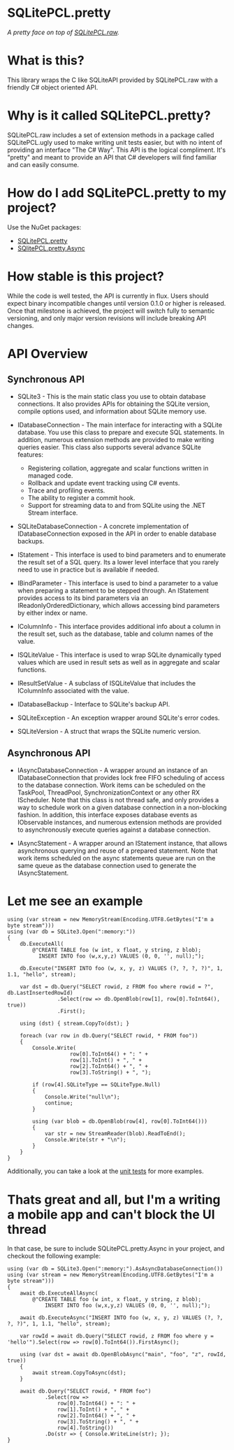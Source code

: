 SQLitePCL.pretty
================
*A pretty face on top of [SQLitePCL.raw](http://github.com/ericsink/SQLitePCL.raw).* 

# What is this?

This library wraps the C like SQLiteAPI provided by SQLitePCL.raw with a friendly C# object oriented API. 

# Why is it called SQLitePCL.pretty?

SQLitePCL.raw includes a set of extension methods in a package called SQLitePCL.ugly used to make writing unit tests easier, but with no intent of providing an interface "The C# Way". This API is the logical compliment. It's "pretty" and meant to provide an API that C# developers will find familiar and can easily consume.

# How do I add SQLitePCL.pretty to my project?

Use the NuGet packages:
* [SQLitePCL.pretty](http://www.nuget.org/packages/SQLitePCL.pretty/)
* [SQlitePCL.pretty.Async](http://www.nuget.org/packages/SQLitePCL.pretty.Async/)

# How stable is this project?

While the code is well tested, the API is currently in flux. Users should expect binary incompatible changes until version 0.1.0 or higher is released. Once that milestone is achieved, the project will switch fully to semantic versioning, and only major version revisions will include breaking API changes.

# API Overview

## Synchronous API

* SQLite3 - This is the main static class you use to obtain database connections. It also provides APIs for obtaining the SQLite version, compile options used, and information about SQLite memory use.

* IDatabaseConnection - The main interface for interacting with a SQLite database. You use this class to prepare and execute SQL statements. In addition, numerous extension methods are provided to make writing queries easier. This class also supports several advance SQLite features:
  * Registering collation, aggregate and scalar functions written in managed code.
  * Rollback and update event tracking using C# events.
  * Trace and profiling events.
  * The ability to register a commit hook.
  * Support for streaming data to and from SQLite using the .NET Stream interface.
   
* SQLiteDatabaseConnection - A concrete implementation of IDatabaseConnection exposed in the API in order to enable database backups. 

* IStatement - This interface is used to bind parameters and to enumerate the result set of a SQL query. Its a lower level interface that you rarely need to use in practice but is available if needed.

* IBindParameter - This interface is used to bind a parameter to a value when preparing a statement to be stepped through. An IStatement provides access to its bind parameters via an IReadonlyOrderedDictionary, which allows accessing bind parameters by either index or name.

* IColumnInfo - This interface provides additional info about a column in the result set, such as the database, table and column names of the value.

* ISQLiteValue - This interface is used to wrap SQLite dynamically typed values which are used in result sets as well as in aggregate and scalar functions. 

* IResultSetValue - A subclass of ISQLiteValue that includes the IColumnInfo associated with the value.

* IDatabaseBackup - Interface to SQLite's backup API.

* SQLiteException - An exception wrapper around SQLite's error codes.

* SQLiteVersion - A struct that wraps the SQLite numeric version.

## Asynchronous API
* IAsyncDatabaseConnection - A wrapper around an instance of an IDatabaseConnection that provides lock free FIFO scheduling of access to the database connection. Work items can be scheduled on the TaskPool, ThreadPool, SynchronizationContext or any other RX IScheduler. Note that this class is not thread safe, and only provides a way to schedule work on a given database connection in a non-blocking fashion. In addition, this interface exposes database events as IObservable instances, and numerous extension methods are provided to asynchronously execute queries against a database connection. 

* IAsyncStatement - A wrapper around an IStatement instance, that allows asynchronous querying and reuse of a prepared statement. Note that work items scheduled on the async statements queue are run on the same queue as the database connection used to generate the IAsyncStatement.

# Let me see an example
```
using (var stream = new MemoryStream(Encoding.UTF8.GetBytes("I'm a byte stream")))
using (var db = SQLite3.Open(":memory:"))
{
    db.ExecuteAll(
        @"CREATE TABLE foo (w int, x float, y string, z blob);
          INSERT INTO foo (w,x,y,z) VALUES (0, 0, '', null);");

    db.Execute("INSERT INTO foo (w, x, y, z) VALUES (?, ?, ?, ?)", 1, 1.1, "hello", stream);

    var dst = db.Query("SELECT rowid, z FROM foo where rowid = ?", db.LastInsertedRowId)
                .Select(row => db.OpenBlob(row[1], row[0].ToInt64(), true))
                .First();

    using (dst) { stream.CopyTo(dst); }

    foreach (var row in db.Query("SELECT rowid, * FROM foo"))
    {
        Console.Write(
                    row[0].ToInt64() + ": " +
                    row[1].ToInt() + ", " +
                    row[2].ToInt64() + ", " +
                    row[3].ToString() + ", ");

        if (row[4].SQLiteType == SQLiteType.Null)
        {
            Console.Write("null\n");
            continue;
        }

        using (var blob = db.OpenBlob(row[4], row[0].ToInt64()))
        {
            var str = new StreamReader(blob).ReadToEnd();
            Console.Write(str + "\n");
        }
    }
}
```

Additionally, you can take a look at the [unit tests](http://github.com/bordoley/SQLitePCL.pretty/tree/master/SQLitePCL.pretty.tests) for more examples.

# Thats great and all, but I'm a writing a mobile app and can't block the UI thread

In that case, be sure to include SQLitePCL.pretty.Async in your project, and checkout the following example:

```
using (var db = SQLite3.Open(":memory:").AsAsyncDatabaseConnection())
using (var stream = new MemoryStream(Encoding.UTF8.GetBytes("I'm a byte stream")))
{
    await db.ExecuteAllAsync(
        @"CREATE TABLE foo (w int, x float, y string, z blob);
            INSERT INTO foo (w,x,y,z) VALUES (0, 0, '', null);");

    await db.ExecuteAsync("INSERT INTO foo (w, x, y, z) VALUES (?, ?, ?, ?)", 1, 1.1, "hello", stream);

    var rowId = await db.Query("SELECT rowid, z FROM foo where y = 'hello'").Select(row => row[0].ToInt64()).FirstAsync();

    using (var dst = await db.OpenBlobAsync("main", "foo", "z", rowId, true))
    {
        await stream.CopyToAsync(dst);
    }

    await db.Query("SELECT rowid, * FROM foo")
            .Select(row =>
                row[0].ToInt64() + ": " +
                row[1].ToInt() + ", " +
                row[2].ToInt64() + ", " +
                row[3].ToString() + ", " +
                row[4].ToString())
            .Do(str => { Console.WriteLine(str); });
}
```
